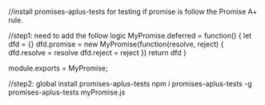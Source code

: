 //install promises-aplus-tests for testing if promise is follow the Promise A+ rule.

//step1: need to add the follow logic
MyPromise.deferred = function() {
    let dfd = {}
    dfd.promise = new MyPromise(function(resolve, reject) {
      dfd.resolve = resolve
      dfd.reject = reject
    })
    return dfd
}

module.exports = MyPromise;

//step2: global install promises-aplus-tests
npm i promises-aplus-tests -g
promises-aplus-tests myPromise.js

